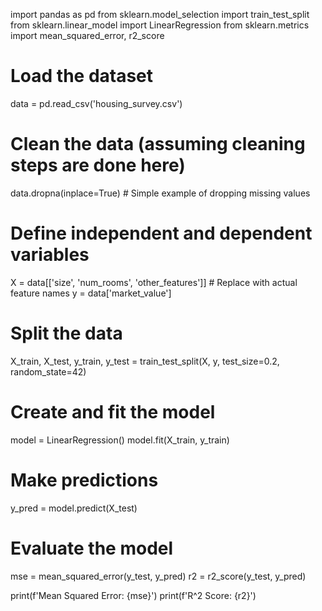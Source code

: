 import pandas as pd
from sklearn.model_selection import train_test_split
from sklearn.linear_model import LinearRegression
from sklearn.metrics import mean_squared_error, r2_score

# Load the dataset
data = pd.read_csv('housing_survey.csv')

# Clean the data (assuming cleaning steps are done here)
data.dropna(inplace=True)  # Simple example of dropping missing values

# Define independent and dependent variables
X = data[['size', 'num_rooms', 'other_features']]  # Replace with actual feature names
y = data['market_value']

# Split the data
X_train, X_test, y_train, y_test = train_test_split(X, y, test_size=0.2, random_state=42)

# Create and fit the model
model = LinearRegression()
model.fit(X_train, y_train)

# Make predictions
y_pred = model.predict(X_test)

# Evaluate the model
mse = mean_squared_error(y_test, y_pred)
r2 = r2_score(y_test, y_pred)

print(f'Mean Squared Error: {mse}')
print(f'R^2 Score: {r2}')
